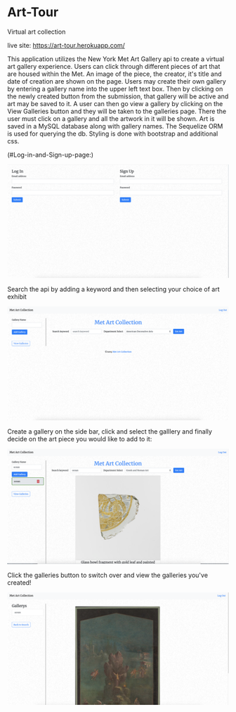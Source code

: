 # Art-Tour
Virtual art collection

live site: https://art-tour.herokuapp.com/

This application utilizes the New York Met Art Gallery api to create a virtual art gallery experience. Users can click through different pieces of art that are housed within the Met. An image of the piece, the creator, it's title and date of creation are shown on the page. Users may create their own gallery by entering a gallery name into the upper left text box. Then by clicking on the newly created button from the submission, that gallery will be active and art may be saved to it. A user can then go view a gallery by clicking on the View Galleries button and they will be taken to the galleries page. There the user must click on a gallery and all the artwork in it will be shown. Art is saved in a MySQL database along with gallery names. The Sequelize ORM is used for querying the db. Styling is done with bootstrap and additional css. 




(#Log-in-and-Sign-up-page:) 

![](images/art_tour_signup.png)

Search the api by adding a keyword and then selecting your choice of art exhibit

![](images/art_tour_search.png)

Create a gallery on the side bar, click and select the galllery and finally decide on the art piece you would like to add to it:

![](images/art_tour_create.png)

Click the galleries button to switch over and view the galleries you've created!

![](images/art_tour_gallery.png)
